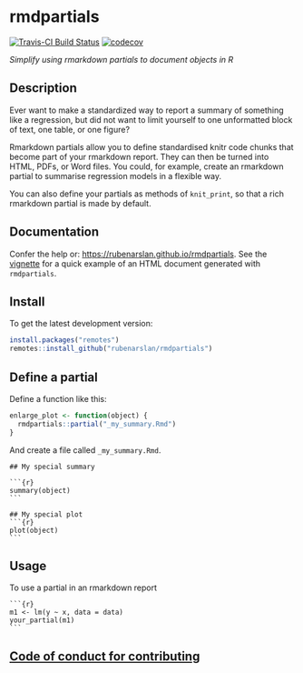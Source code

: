 
<!-- README.md is generated from README.Rmd. Please edit that file -->

# rmdpartials

[![Travis-CI Build
Status](https://travis-ci.org/rubenarslan/rmdpartials.svg?branch=master)](https://travis-ci.org/rubenarslan/rmdpartials)
[![codecov](https://codecov.io/gh/rubenarslan/rmdpartials/branch/master/graph/badge.svg)](https://codecov.io/gh/rubenarslan/rmdpartials)

*Simplify using rmarkdown partials to document objects in R*

## Description

Ever want to make a standardized way to report a summary of something
like a regression, but did not want to limit yourself to one unformatted
block of text, one table, or one figure?

Rmarkdown partials allow you to define standardised knitr code chunks
that become part of your rmarkdown report. They can then be turned into
HTML, PDFs, or Word files. You could, for example, create an rmarkdown
partial to summarise regression models in a flexible way.

You can also define your partials as methods of `knit_print`, so that a
rich rmarkdown partial is made by default.

## Documentation

Confer the help or: <https://rubenarslan.github.io/rmdpartials>. See the
[vignette](https://rubenarslan.github.io/rmdpartials/articles/rmdpartials.html)
for a quick example of an HTML document generated with `rmdpartials`.

## Install

To get the latest development version:

``` r
install.packages("remotes")
remotes::install_github("rubenarslan/rmdpartials")
```

## Define a partial

Define a function like this:

``` r
enlarge_plot <- function(object) {
  rmdpartials::partial("_my_summary.Rmd")
}
```

And create a file called `_my_summary.Rmd`.

    ## My special summary
    
    ```{r}
    summary(object)
    ```
    
    ## My special plot
    ```{r}
    plot(object)
    ```

## Usage

To use a partial in an rmarkdown report

    ```{r}
    m1 <- lm(y ~ x, data = data)
    your_partial(m1)
    ```

## [Code of conduct for contributing](CONDUCT.md)
